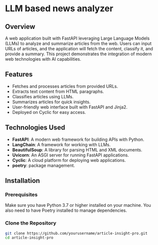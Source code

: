 # LLM based news analyzer

## Overview

A web application built with FastAPI leveraging Large Language Models (LLMs) to analyze and summarize articles from the web. Users can input URLs of articles, and the application will fetch the content, classify it, and provide a summary. This project demonstrates the integration of modern web technologies with AI capabilities.


## Features

- Fetches and processes articles from provided URLs.
- Extracts text content from HTML paragraphs.
- Classifies articles using LLMs.
- Summarizes articles for quick insights.
- User-friendly web interface built with FastAPI and Jinja2.
- Deployed on Cyclic for easy access.


## Technologies Used

- **FastAPI**: A modern web framework for building APIs with Python.
- **LangChain**: A framework for working with LLMs.
- **BeautifulSoup**: A library for parsing HTML and XML documents.
- **Uvicorn**: An ASGI server for running FastAPI applications.
- **Cyclic**: A cloud platform for deploying web applications.
- **poetry**: package management.

## Installation

### Prerequisites

Make sure you have Python 3.7 or higher installed on your machine. You also need to have Poetry installed to manage dependencies.

### Clone the Repository

```bash
git clone https://github.com/yourusername/article-insight-pro.git
cd article-insight-pro
